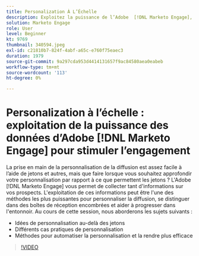 ```yaml
---
title: Personalization À L’Échelle
description: Exploitez la puissance de l’Adobe  [!DNL Marketo Engage], personnalisez au-delà des jetons.
solution: Marketo Engage
role: User
level: Beginner
kt: 9769
thumbnail: 340594.jpeg
exl-id: c21810b7-824f-4abf-a65c-e760f75eaec3
duration: 1979
source-git-commit: 9a297cda953d4414131657f9ac84580aea0eabeb
workflow-type: tm+mt
source-wordcount: '113'
ht-degree: 0%

---
```


# Personalization à l’échelle : exploitation de la puissance des données d’Adobe [!DNL Marketo Engage] pour stimuler l’engagement

La prise en main de la personnalisation de la diffusion est assez facile à l’aide de jetons et autres, mais que faire lorsque vous souhaitez approfondir votre personnalisation par rapport à ce que permettent les jetons ? L&#39;Adobe [!DNL Marketo Engage] vous permet de collecter tant d&#39;informations sur vos prospects. L&#39;exploitation de ces informations peut être l&#39;une des méthodes les plus puissantes pour personnaliser la diffusion, se distinguer dans des boîtes de réception encombrées et aider à progresser dans l&#39;entonnoir. Au cours de cette session, nous aborderons les sujets suivants :

* Idées de personnalisation au-delà des jetons
* Différents cas pratiques de personnalisation
* Méthodes pour automatiser la personnalisation et la rendre plus efficace

>[!VIDEO](https://video.tv.adobe.com/v/340594/?quality=12&learn=on)
